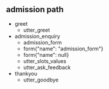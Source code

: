 ## admission path
* greet
  - utter_greet
* admission_enquiry
  - admission_form
  - form{"name": "admission_form"}
  - form{"name": null}
  - utter_slots_values
  - utter_ask_feedback
* thankyou
  - utter_goodbye
  

